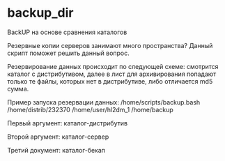 backup_dir
==========

BackUP на основе сравнения каталогов

Резервные копии серверов занимают много пространства? Данный скрипт поможет решить данный вопрос.

Резервирование данных происходит по следующей схеме: смотрится каталог с дистрибутивом, далее в лист для архивирования попадают только те файлы, которых нет в дистрибутиве, либо отличается md5 сумма.


Пример запуска резервации данных:
/home/scripts/backup.bash /home/distrib/232370 /home/user/hl2dm_1 /home/backup  

Первый аргумент: каталог-дистрибутив

Второй аргумент: каталог-сервер

Третий документ: каталог-бекап
